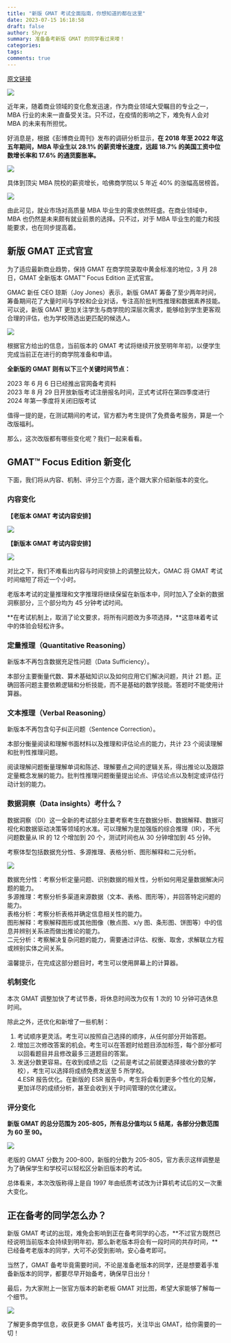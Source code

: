 ```yaml
---
title: "新版 GMAT 考试全面指南，你想知道的都在这里"
date: 2023-07-15 16:18:58
draft: false
author: Shyrz
summary: 准备备考新版 GMAT 的同学看过来喽！
categories: 
tags: 
comments: true
---
```

[原文链接](https://bichu.com.cn/article/%E6%96%B0%E7%89%88gmat%E8%80%83%E8%AF%95%E5%85%A8%E9%9D%A2%E6%8C%87%E5%8D%97-%E4%BD%A0%E6%83%B3%E7%9F%A5%E9%81%93%E7%9A%84%E9%83%BD%E5%9C%A8%E8%BF%99%E9%87%8C)

![](https://img.bichu.com.cn/article/1688786509_64a8d64d72f5a.jpg?x-oss-process=image/resize,limit_0,w_900)

近年来，随着商业领域的变化愈发迅速，作为商业领域大受瞩目的专业之一，MBA 行业的未来一直备受关注。只不过，在疫情的影响之下，难免有人会对 MBA 的未来有所担忧。 

好消息是，根据《彭博商业周刊》发布的调研分析显示，**在 2018 年至 2022 年这五年期间，MBA 毕业生以 28.1% 的薪资增长速度，远超 18.7% 的美国工资中位数增长率和 17.6% 的通货膨胀率。**

![](https://img.bichu.com.cn/article/1688786969_64a8d81930e52.png)

具体到顶尖 MBA 院校的薪资增长，哈佛商学院以 5 年近 40% 的涨幅高居榜首。

![](https://img.bichu.com.cn/article/1688787079_64a8d8870a690.png)

  

由此可见，就业市场对高质量 MBA 毕业生的需求依然旺盛。在商业领域中，MBA 也仍然是未来颇有就业前景的选择。只不过，对于 MBA 毕业生的能力和技能要求，也在同步提高着。

## 新版 GMAT 正式官宣

为了适应最新商业趋势，保持 GMAT 在商学院录取中黄金标准的地位，3 月 28 日，GMAT 全新版本 GMAT™ Focus Edition 正式官宣。

GMAC 新任 CEO 琼斯（Joy Jones）表示，新版 GMAT 筹备了至少两年时间，筹备期间花了大量时间与学校和企业对话，专注高阶批判性推理和数据素养技能。可以说，新版 GMAT 更加关注学生与商学院的深层次需求，能够给到学生更客观合理的评估，也为学校筛选出更匹配的候选人。

![](https://img.bichu.com.cn/article/1688787205_64a8d90558dbf.png)

  

根据官方给出的信息，当前版本的 GMAT 考试将继续开放至明年年初，以便学生完成当前正在进行的商学院准备和申请。

**全新版的 GMAT 则有以下三个关键时间节点：**

2023 年 6 月 6 日已经推出官网备考资料  
2023 年 8 月 29 日开放新版考试注册报名时间，正式考试将在第四季度进行  
2024 年第一季度将关闭旧版考试

值得一提的是，在测试期间的考试，官方都为考生提供了免费备考服务，算是一个改版福利。

那么，这次改版都有哪些变化呢？我们一起来看看。

## GMAT™ Focus Edition 新变化

下面，我们将从内容、机制、评分三个方面，逐个跟大家介绍新版本的变化。

### 内容变化

**【老版本 GMAT 考试内容安排】**

![](https://img.bichu.com.cn/article/1688787154_64a8d8d2908ff.jpg)

  

**【新版本 GMAT 考试内容安排】**

![](https://img.bichu.com.cn/article/1688787172_64a8d8e46c166.jpg)

  

对比之下，我们不难看出内容与时间安排上的调整比较大，GMAC 将 GMAT 考试时间缩短了将近一个小时。

老版本考试的定量推理和文字推理将继续保留在新版本中，同时加入了全新的数据洞察部分，三个部分均为 45 分钟考试时间。

**在考试机制上，取消了论文要求，将所有问题改为多项选择，**这意味着考试中的体验会轻松许多。

### 定量推理（Quantitative Reasoning）

新版本不再包含数据充足性问题（Data Sufficiency）。

本部分主要衡量代数、算术基础知识以及如何应用它们解决问题，共计 21 题。正确回答问题主要依赖逻辑和分析技能，而不是基础的数学技能。答题时不能使用计算器。

### 文本推理（Verbal Reasoning）

新版本不再包含句子纠正问题（Sentence Correction）。

本部分衡量阅读和理解书面材料以及推理和评估论点的能力，共计 23 个阅读理解和批判性推理问题。

阅读理解问题衡量理解单词和陈述、理解要点之间的逻辑关系，得出推论以及跟踪定量概念发展的能力。批判性推理问题衡量提出论点、评估论点以及制定或评估行动计划的能力。 

### 数据洞察（Data insights）考什么？

数据洞察（DI）这一全新的考试部分主要考察考生在数据分析、数据解释、数据可视化和数据驱动决策等领域的水准。可以理解为是加强版的综合推理（IR），不光问题数量从 IR 的 12 个增加到 20 个，测试时间也从 30 分钟增加到 45 分钟。

考察体型包括数据充分性、多源推理、表格分析、图形解释和二元分析。  

![](https://img.bichu.com.cn/article/1688789345_64a8e1615eb44.png)

  

数据充分性：考察分析定量问题、识别数据的相关性，分析如何用足量数据解决问题的能力。   
多源推理：考察分析多渠道来源数据（文本、表格、图形等），并回答特定问题的能力。  
表格分析：考察分析表格并确定信息相关性的能力。  
图形解释：考察解释图形或其他图像（散点图、x/y 图、条形图、饼图等）中的信息并辨别关系进而做出推论的能力。  
二元分析：考察解决复杂问题的能力，需要通过评估、权衡、取舍，求解联立方程或辨别实体之间关系。

温馨提示，在完成这部分题目时，考生可以使用屏幕上的计算器。

### 机制变化

本次 GMAT 调整加快了考试节奏，将休息时间改为仅有 1 次的 10 分钟可选休息时间。

除此之外，还优化和新增了一些机制：

1. 考试顺序更灵活。考生可以按照自己选择的顺序，从任何部分开始答题。  
2. 增加三次修改答案的机会。考生可以在答题时给题目添加标签，每个部分都可以回看题目并且修改最多三道题目的答案。  
3. 发送分数更容易。在收到成绩之后（之前是考试之前就要选择接收分数的学校），考生可以选择将成绩免费发送至 5 所学校。  
4.ESR 报告优化。在新版的 ESR 报告中，考生将会看到更多个性化的见解，更加详尽的成绩分析，甚至会收到关于时间管理的优化建议。

### 评分变化

**新版 GMAT 的总分范围为 205-805，所有总分值均以 5 结尾，各部分分数范围为 60 至 90。**

![](https://img.bichu.com.cn/article/1688787686_64a8dae6d3ee2.jpg)

老版的 GMAT 分数为 200–800，新版的分数为 205-805，官方表示这样调整是为了确保学生和学校可以轻松区分新旧版本的考试。 

总体看来，本次改版称得上是自 1997 年由纸质考试改为计算机考试后的又一次重大变化。

## 正在备考的同学怎么办？

新版 GMAT 考试的出现，难免会影响到正在备考同学的心态，**不过官方既然已经说明当前版本会持续到明年初，那么新老版本将会有一段时间的共存时间，**已经备考老版本的同学，大可不必受到影响，安心备考即可。

当然了，GMAT 备考毕竟需要时间，不论是准备老版本的同学，还是想要着手准备新版本的同学，都要尽早开始备考，确保早日出分！ 

最后，为大家附上一张官方版本的新老板 GMAT 对比图，希望大家能够了解每一个细节。

![](https://img.bichu.com.cn/article/1688787666_64a8dad25599c.png)

  

了解更多商学信息，收获更多 GMAT 备考技巧，关注毕出 GMAT，给你需要的一切！
